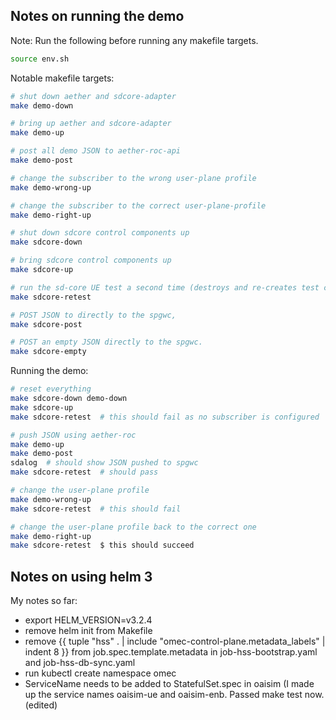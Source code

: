 ## Notes on running the demo

Note: Run the following before running any makefile targets.

```bash
source env.sh
```

Notable makefile targets:

```bash
# shut down aether and sdcore-adapter
make demo-down

# bring up aether and sdcore-adapter
make demo-up

# post all demo JSON to aether-roc-api
make demo-post

# change the subscriber to the wrong user-plane profile
make demo-wrong-up

# change the subscriber to the correct user-plane-profile
make demo-right-up

# shut down sdcore control components up
make sdcore-down

# bring sdcore control components up
make sdcore-up

# run the sd-core UE test a second time (destroys and re-creates test containers)
make sdcore-retest

# POST JSON to directly to the spgwc, 
make sdcore-post

# POST an empty JSON directly to the spgwc.
make sdcore-empty

```

Running the demo:

```bash
# reset everything
make sdcore-down demo-down
make sdcore-up
make sdcore-retest  # this should fail as no subscriber is configured

# push JSON using aether-roc
make demo-up
make demo-post
sdalog  # should show JSON pushed to spgwc
make sdcore-retest  # should pass

# change the user-plane profile
make demo-wrong-up
make sdcore-retest  # this should fail

# change the user-plane profile back to the correct one
make demo-right-up
make sdcore-retest  $ this should succeed

```


## Notes on using helm 3

My notes so far:
* export HELM_VERSION=v3.2.4
* remove helm init from Makefile
* remove {{ tuple "hss" . | include "omec-control-plane.metadata_labels" | indent 8 }} from job.spec.template.metadata in job-hss-bootstrap.yaml and job-hss-db-sync.yaml
* run kubectl create namespace omec
* ServiceName needs to be added to StatefulSet.spec in oaisim (I made up the service names oaisim-ue and oaisim-enb.
Passed make test now. (edited)
